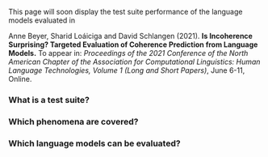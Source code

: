 This page will soon display the test suite performance of the language models evaluated in 

Anne Beyer, Sharid Loáiciga and David Schlangen (2021). **Is Incoherence Surprising? Targeted Evaluation of Coherence Prediction from Language Models.** To appear in: _Proceedings of the 2021 Conference of the North American Chapter of the Association for Computational Linguistics: Human Language Technologies, Volume 1 (Long and Short Papers)_, June 6-11, Online.

### What is a test suite?


### Which phenomena are covered?


### Which language models can be evaluated?



